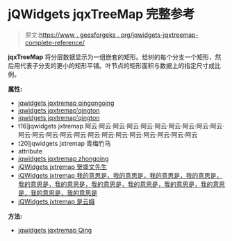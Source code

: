 # jQWidgets jqxTreeMap 完整参考

> 原文:[https://www . geesforgeks . org/jqwidgets-jqxtreemap-complete-reference/](https://www.geeksforgeeks.org/jqwidgets-jqxtreemap-complete-reference/)

**jqxTreeMap** 将分层数据显示为一组嵌套的矩形。给树的每个分支一个矩形，然后用代表子分支的更小的矩形平铺。叶节点的矩形面积与数据上的指定尺寸成比例。

**属性:**

*   [jqwidgets jqxtremap qingongoing](https://www.geeksforgeeks.org/jqwidgets-jqxtreemap-basecolor-property/)
*   [jqwidgets jqxtremap′qington](https://www.geeksforgeeks.org/jqwidgets-jqxtreemap-colorrange-property/)
*   [jqwidgets jqxtremap′qington](https://www.geeksforgeeks.org/jqwidgets-jqxtreemap-colorranges-property/)
*   t16]jqwidgets jxtremap 阿云·阿云·阿云·阿云·阿云·阿云·阿云·阿云·阿云·阿云·阿云·阿云·阿云·阿云·阿云·阿云·阿云·阿云·阿云·阿云·阿云·阿云·阿云
*   t20]jqwidgets jxtremap 青梅竹马
*   attribute
*   [jqwidgets jqxtremap zhongoing](https://www.geeksforgeeks.org/jqwidgets-jqxtreemap-source-property/)
*   [jQWidgets jxtremap 贺盛文先生](https://www.geeksforgeeks.org/jqwidgets-jqxtreemap-selectionenabled-property/)
*   [jQWidgets jxtremap 我的意思是，我的意思是，我的意思是，我的意思是，我的意思是，我的意思是，我的意思是，我的意思是，我的意思是，我的意思是，我的意思是，我的意思是](https://www.geeksforgeeks.org/jqwidgets-jqxtreemap-theme-property/)
*   [jQWidgets jxtremap 是云娥](https://www.geeksforgeeks.org/jqwidgets-jqxtreemap-width-property/)

**方法:**

*   [jqwidgets jqxtremap Qing](https://www.geeksforgeeks.org/jqwidgets-jqxtreemap-destroy-method/)